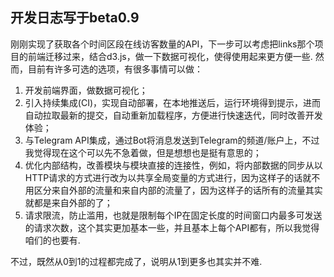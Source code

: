 ## 开发日志写于beta0.9

刚刚实现了获取各个时间区段在线访客数量的API，下一步可以考虑把links那个项目的前端迁移过来，结合d3.js，做一下数据可视化，使得使用起来更方便一些. 然而，目前有许多可选的选项，有很多事情可以做：

1. 开发前端界面，做数据可视化；
2. 引入持续集成(CI)，实现自动部署，在本地推送后，运行环境得到提示，进而自动拉取最新的提交，自动重新加载程序，方便进行快速迭代，同时改善开发体验；
3. 与Telegram API集成，通过Bot将消息发送到Telegram的频道/账户上，不过我觉得现在这个可以先不急着做，但是想想也是挺有意思的；
4. 优化内部结构，改善模块与模块直接的连接性，例如，将内部数据的同步从以HTTP请求的方式进行改为以共享全局变量的方式进行，因为这样子的话就不用区分来自外部的流量和来自内部的流量了，因为这样子的话所有的流量其实就都是来自外部的了；
5. 请求限流，防止滥用，也就是限制每个IP在固定长度的时间窗口内最多可发送的请求次数，这个其实更加基本一些，并且基本上每个API都有，所以我觉得咱们的也要有.

不过，既然从0到1的过程都完成了，说明从1到更多也其实并不难.